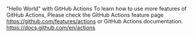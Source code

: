  "Hello World" with GitHub Actions
To learn how to use more features of GitHub Actions, Please check 
 the GitHub Actions feature page 
https://github.com/features/actions
or 
GitHub Actions documentation.
https://docs.github.com/en/actions
